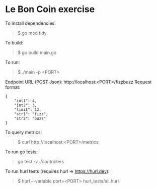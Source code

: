 # Le Bon Coin exercise

To install dependencies:
> $ go mod tidy

To build:
> $ go build main.go

To run:
> $ ./main -p <PORT\>

Endpoint URL (POST Json): http://localhost:<PORT\>/fizzbuzz
Request format:

```
{
	"int1": 4,
	"int2": 3,
	"limit": 12,
	"str1": "fizz",
	"str2": "buzz"
}
```

To query metrics:
> $ curl http://localhost:<PORT\>/metrics

To run go tests:
> go test -v ./controllers

To run hurl tests (requires hurl -> https://hurl.dev):
> $ hurl --variable port=<PORT\> hurl_tests/all.hurl
